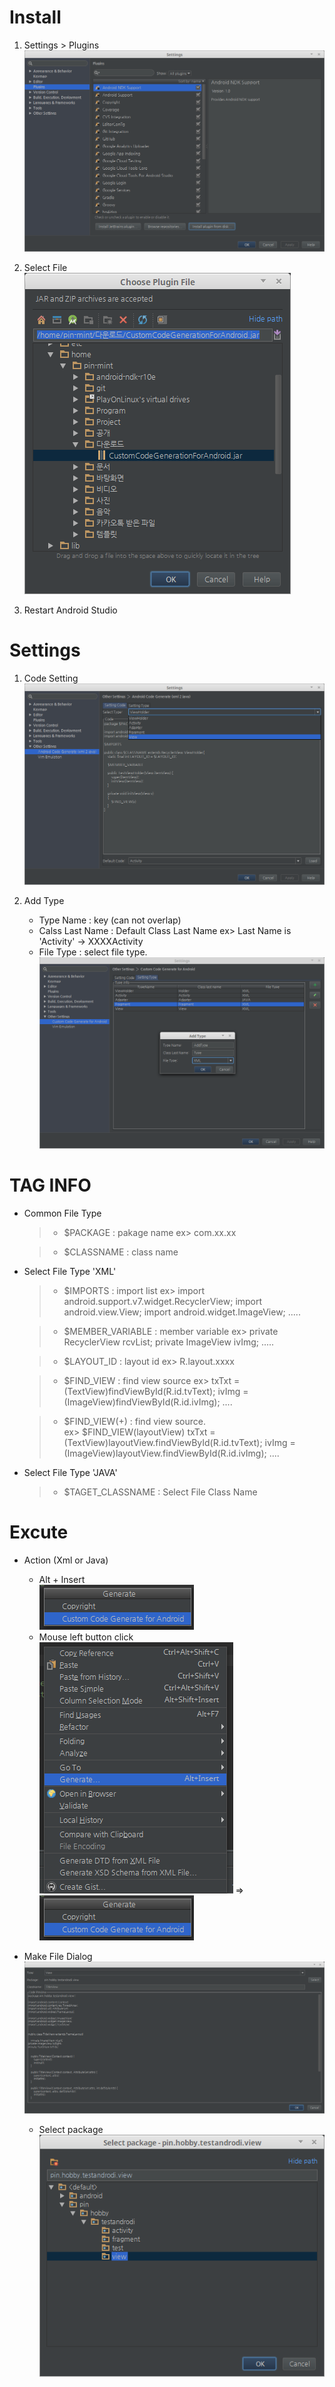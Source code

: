 
Install
=======
1. Settings > Plugins
![](ReadmeRes/install.png)

1. Select File
![](ReadmeRes/select_file.png)

1. Restart Android Studio

Settings
========
1. Code Setting
![](ReadmeRes/setting_1.png)

1. Add Type
    * Type Name : key (can not overlap)
    * Calss Last Name : Default Class Last Name 
        ex> Last Name is 'Activity' -> XXXXActivity
    * File Type : select file type.    
      ![](ReadmeRes/setting_2.png)


TAG INFO 
========
* Common File Type 
    >+ $PACKAGE : pakage name 
        ex> com.xx.xx
        
    >+ $CLASSNAME : class name

* Select File Type 'XML'

    >+ $IMPORTS : import list
        ex> 
        import android.support.v7.widget.RecyclerView;
        import android.view.View;
        import android.widget.ImageView;
        .....

    >+ $MEMBER_VARIABLE : member variable
        ex> 
        private RecyclerView        rcvList;
        private ImageView           ivImg;
        .....

    >+ $LAYOUT_ID : layout id
        ex> R.layout.xxxx
        
    >+ $FIND_VIEW : find view source
        ex> 
        txTxt = (TextView)findViewById(R.id.tvText);
        ivImg = (ImageView)findViewById(R.id.ivImg);
        ....
        
    >+ $FIND_VIEW(+) : find view source.   
        ex> $FIND_VIEW(layoutView)
        txTxt = (TextView)layoutView.findViewById(R.id.tvText);
        ivImg = (ImageView)layoutView.findViewById(R.id.ivImg);
        ....
        

* Select File Type 'JAVA'
    >+ $TAGET_CLASSNAME : Select File Class Name


Excute
======

* Action (Xml or Java)
    + Alt + Insert  
        ![](ReadmeRes/action_1.png)
    + Mouse left button click   
        ![](ReadmeRes/action_2.png) => ![](ReadmeRes/action_1.png)

* Make File Dialog  
    ![](ReadmeRes/make_code.png)
    + Select package  
        ![](ReadmeRes/select_package.png)
